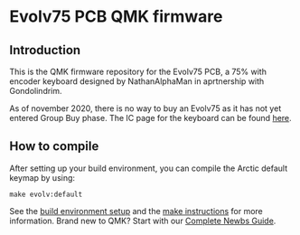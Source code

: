 # Evolv75 PCB QMK firmware

## Introduction

This is the QMK firmware repository for the Evolv75 PCB, a 75% with encoder keyboard designed by NathanAlphaMan in aprtnership with Gondolindrim.

As of november 2020, there is no way to buy an Evolv75 as it has not yet entered Group Buy phase. The IC page for the keyboard can be found [here](https://geekhack.org/index.php?topic=104531).

## How to compile

After setting up your build environment, you can compile the Arctic default keymap by using:

    make evolv:default

See the [build environment setup](https://docs.qmk.fm/#/getting_started_build_tools) and the [make instructions](https://docs.qmk.fm/#/getting_started_make_guide) for more information. Brand new to QMK? Start with our [Complete Newbs Guide](https://docs.qmk.fm/#/newbs).
